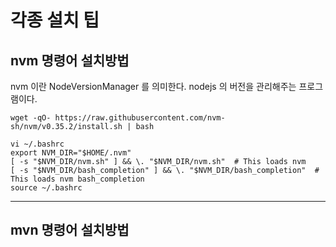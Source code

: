 # 각종 설치 팁

## nvm 명령어 설치방법

nvm 이란 NodeVersionManager 를 의미한다.
nodejs 의 버전을 관리해주는 프로그램이다.
```
wget -qO- https://raw.githubusercontent.com/nvm-sh/nvm/v0.35.2/install.sh | bash   
```
```
vi ~/.bashrc   
export NVM_DIR="$HOME/.nvm"
[ -s "$NVM_DIR/nvm.sh" ] && \. "$NVM_DIR/nvm.sh"  # This loads nvm
[ -s "$NVM_DIR/bash_completion" ] && \. "$NVM_DIR/bash_completion"  # This loads nvm bash_completion
source ~/.bashrc
```

---
## mvn 명령어 설치방법


